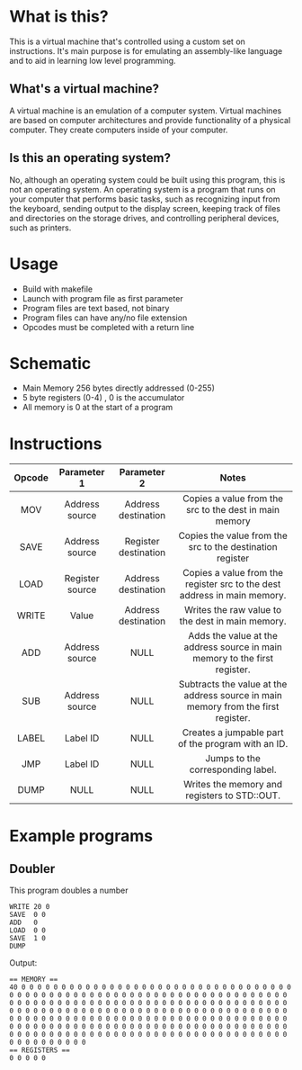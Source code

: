 # What is this?
This is a virtual machine that's controlled using a custom set on instructions. It's main purpose is for emulating an assembly-like language and to aid in learning low level programming. 

## What's a virtual machine? 
A virtual machine is an emulation of a computer system. Virtual machines are based on computer architectures and provide functionality of a physical computer. They create computers inside of your computer.

## Is this an operating system?
No, although an operating system could be built using this program, this is not an operating system. An operating system is a program that runs on your computer that performs basic tasks, such as recognizing input from the keyboard, sending output to the display screen, keeping track of files and directories on the storage drives, and controlling peripheral devices, such as printers.

# Usage
 
 * Build with makefile
 * Launch with program file as first parameter
 * Program files are text based, not binary
 * Program files can have any/no file extension
 * Opcodes must be completed with a return line

# Schematic

* Main Memory 256 bytes directly addressed (0-255)
* 5 byte registers (0-4) , 0 is the accumulator
* All memory is 0 at the start of a program

# Instructions
| Opcode      |  Parameter 1  | Parameter 2  | Notes  	  |
|:-------------:|:-------------:|:------------:|:------------:|
|    MOV        | Address source| Address destination | Copies a value from the src to the dest in main memory|
| SAVE      | Address source    |   Register destination    | Copies the value from the src to the destination register|
| LOAD | Register source      |  Address destination | Copies a value from the register src to the dest address in main memory.|
| WRITE | Value      |  Address destination | Writes the raw value to the dest in main memory.|
| ADD 	| Address source      |  NULL | Adds the value at the address source in main memory to the first register.|
| SUB 	| Address source      |  NULL | Subtracts the value at the address source in main memory from the first register.|
| LABEL | Label ID      |  NULL | Creates a jumpable part of the program with an ID.|
| JMP 	| Label ID      |  NULL | Jumps to the corresponding label.|
| DUMP 	| NULL      |  NULL | Writes the memory and registers to STD::OUT.|


# Example programs

## Doubler
This program doubles a number
```
WRITE 20 0
SAVE  0 0
ADD   0
LOAD  0 0
SAVE  1 0
DUMP
```
Output:
```
== MEMORY ==
40 0 0 0 0 0 0 0 0 0 0 0 0 0 0 0 0 0 0 0 0 0 0 0 0 0 0 0 0 0 0 0 0 0 0 0 0 0 0 0 0 0 0 0 0 0 0 0 0 0 0 0 0 0 0 0 0 0 0 0 0 0 0 0 0 0 0 0 0 0 0 0 0 0 0 0 0 0 0 0 0 0 0 0 0 0 0 0 0 0 0 0 0 0 0 0 0 0 0 0 0 0 0 0 0 0 0 0 0 0 0 0 0 0 0 0 0 0 0 0 0 0 0 0 0 0 0 0 0 0 0 0 0 0 0 0 0 0 0 0 0 0 0 0 0 0 0 0 0 0 0 0 0 0 0 0 0 0 0 0 0 0 0 0 0 0 0 0 0 0 0 0 0 0 0 0 0 0 0 0 0 0 0 0 0 0 0 0 0 0 0 0 0 0 0 0 0 0 0 0 0 0 0 0 0 0 0 0 0 0 0 0 0 0 0 0 0 0 0 0 0 0 0 0 0 0 0 0 0 0 0 0 0 0 0 0 0 0 0 0 0 0 0 0 0 0 0 0 0 0 0 0 0 0 0 
== REGISTERS ==
0 0 0 0 0 
```